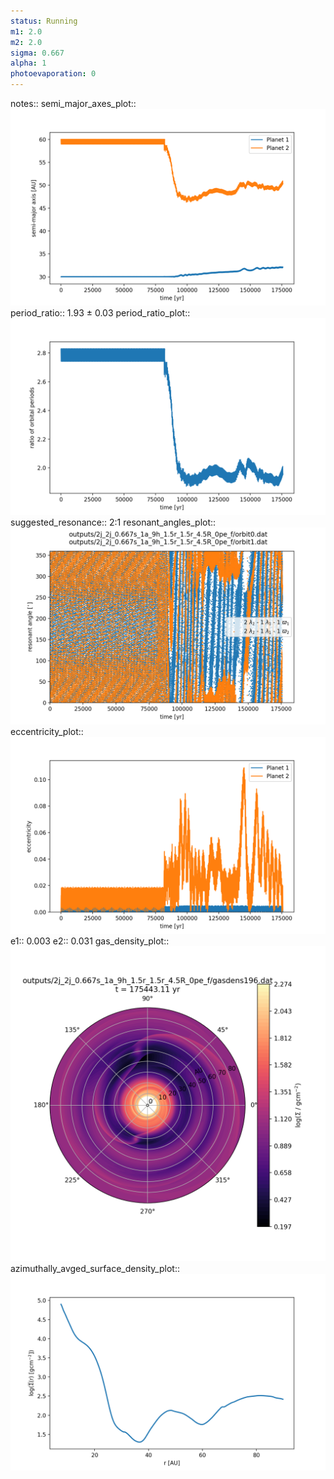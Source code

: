 ```yaml
---
status: Running
m1: 2.0
m2: 2.0
sigma: 0.667
alpha: 1
photoevaporation: 0
---
```


notes::
semi_major_axes_plot:: ![semi_major_axes_2j_2j_0.667s_1a_9h_1.5r_1.5r_4.5R_0pe_f.png](plots/semi_major_axes/semi_major_axes_2j_2j_0.667s_1a_9h_1.5r_1.5r_4.5R_0pe_f.png)
period_ratio:: 1.93 ± 0.03
period_ratio_plot:: ![period_ratio_2j_2j_0.667s_1a_9h_1.5r_1.5r_4.5R_0pe_f.png](plots/period_ratio/period_ratio_2j_2j_0.667s_1a_9h_1.5r_1.5r_4.5R_0pe_f.png)
suggested_resonance:: 2:1
resonant_angles_plot:: ![resonant_angles_2j_2j_0.667s_1a_9h_1.5r_1.5r_4.5R_0pe_f.png](plots/resonant_angles/resonant_angles_2j_2j_0.667s_1a_9h_1.5r_1.5r_4.5R_0pe_f.png)
eccentricity_plot:: ![eccentricity_2j_2j_0.667s_1a_9h_1.5r_1.5r_4.5R_0pe_f.png](plots/eccentricity/eccentricity_2j_2j_0.667s_1a_9h_1.5r_1.5r_4.5R_0pe_f.png)
e1:: 0.003
e2:: 0.031
gas_density_plot:: ![gas_density_2j_2j_0.667s_1a_9h_1.5r_1.5r_4.5R_0pe_f.png](plots/gas_density/gas_density_2j_2j_0.667s_1a_9h_1.5r_1.5r_4.5R_0pe_f.png)
azimuthally_avged_surface_density_plot:: ![azimuthally_avged_surface_density_2j_2j_0.667s_1a_9h_1.5r_1.5r_4.5R_0pe_f.png](plots/azimuthally_avged_surface_density/azimuthally_avged_surface_density_2j_2j_0.667s_1a_9h_1.5r_1.5r_4.5R_0pe_f.png)
